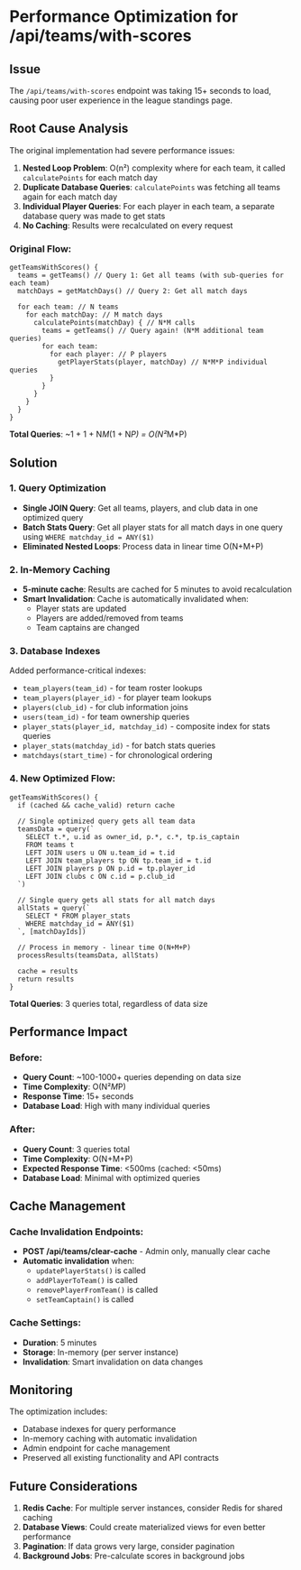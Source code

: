 # Performance Optimization for /api/teams/with-scores

## Issue
The `/api/teams/with-scores` endpoint was taking 15+ seconds to load, causing poor user experience in the league standings page.

## Root Cause Analysis
The original implementation had severe performance issues:

1. **Nested Loop Problem**: O(n²) complexity where for each team, it called `calculatePoints` for each match day
2. **Duplicate Database Queries**: `calculatePoints` was fetching all teams again for each match day
3. **Individual Player Queries**: For each player in each team, a separate database query was made to get stats
4. **No Caching**: Results were recalculated on every request

### Original Flow:
```
getTeamsWithScores() {
  teams = getTeams() // Query 1: Get all teams (with sub-queries for each team)
  matchDays = getMatchDays() // Query 2: Get all match days
  
  for each team: // N teams
    for each matchDay: // M match days  
      calculatePoints(matchDay) { // N*M calls
        teams = getTeams() // Query again! (N*M additional team queries)
        for each team:
          for each player: // P players
            getPlayerStats(player, matchDay) // N*M*P individual queries
          }
        }
      }
    }
  }
}
```

**Total Queries**: ~1 + 1 + N*M*(1 + N*P) = O(N²*M*P)

## Solution

### 1. Query Optimization
- **Single JOIN Query**: Get all teams, players, and club data in one optimized query
- **Batch Stats Query**: Get all player stats for all match days in one query using `WHERE matchday_id = ANY($1)`
- **Eliminated Nested Loops**: Process data in linear time O(N+M+P)

### 2. In-Memory Caching
- **5-minute cache**: Results are cached for 5 minutes to avoid recalculation
- **Smart Invalidation**: Cache is automatically invalidated when:
  - Player stats are updated
  - Players are added/removed from teams
  - Team captains are changed

### 3. Database Indexes
Added performance-critical indexes:
- `team_players(team_id)` - for team roster lookups
- `team_players(player_id)` - for player team lookups
- `players(club_id)` - for club information joins
- `users(team_id)` - for team ownership queries
- `player_stats(player_id, matchday_id)` - composite index for stats queries
- `player_stats(matchday_id)` - for batch stats queries
- `matchdays(start_time)` - for chronological ordering

### 4. New Optimized Flow:
```
getTeamsWithScores() {
  if (cached && cache_valid) return cache
  
  // Single optimized query gets all team data
  teamsData = query(`
    SELECT t.*, u.id as owner_id, p.*, c.*, tp.is_captain 
    FROM teams t 
    LEFT JOIN users u ON u.team_id = t.id
    LEFT JOIN team_players tp ON tp.team_id = t.id
    LEFT JOIN players p ON p.id = tp.player_id
    LEFT JOIN clubs c ON c.id = p.club_id
  `)
  
  // Single query gets all stats for all match days
  allStats = query(`
    SELECT * FROM player_stats 
    WHERE matchday_id = ANY($1)
  `, [matchDayIds])
  
  // Process in memory - linear time O(N+M+P)
  processResults(teamsData, allStats)
  
  cache = results
  return results
}
```

**Total Queries**: 3 queries total, regardless of data size

## Performance Impact

### Before:
- **Query Count**: ~100-1000+ queries depending on data size
- **Time Complexity**: O(N²*M*P) 
- **Response Time**: 15+ seconds
- **Database Load**: High with many individual queries

### After:
- **Query Count**: 3 queries total
- **Time Complexity**: O(N+M+P)
- **Expected Response Time**: <500ms (cached: <50ms)
- **Database Load**: Minimal with optimized queries

## Cache Management

### Cache Invalidation Endpoints:
- **POST /api/teams/clear-cache** - Admin only, manually clear cache
- **Automatic invalidation** when:
  - `updatePlayerStats()` is called
  - `addPlayerToTeam()` is called
  - `removePlayerFromTeam()` is called  
  - `setTeamCaptain()` is called

### Cache Settings:
- **Duration**: 5 minutes
- **Storage**: In-memory (per server instance)
- **Invalidation**: Smart invalidation on data changes

## Monitoring

The optimization includes:
- Database indexes for query performance
- In-memory caching with automatic invalidation
- Admin endpoint for cache management
- Preserved all existing functionality and API contracts

## Future Considerations

1. **Redis Cache**: For multiple server instances, consider Redis for shared caching
2. **Database Views**: Could create materialized views for even better performance
3. **Pagination**: If data grows very large, consider pagination
4. **Background Jobs**: Pre-calculate scores in background jobs
